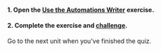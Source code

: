 <head><base target="_blank"> </head>

#### **1. Open the [Use the Automations Writer](https://safe.my.trailhead.com/content/safe/modules/connect-automations-with-job-orchestration/exercise-use-the-automations-writer?trail_id=automate-data-integration-tasks) exercise.**

  


#### **2. Complete the exercise and** [**challenge**](https://safe.my.trailhead.com/content/safe/modules/connect-automations-with-job-orchestration/exercise-use-the-automations-writer?trail_id=automate-data-integration-tasks#challenge)**.**

Go to the next unit when you've finished the quiz.


